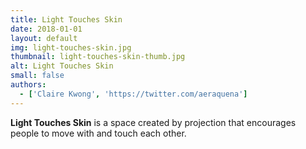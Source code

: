 ```yaml
---
title: Light Touches Skin
date: 2018-01-01
layout: default
img: light-touches-skin.jpg
thumbnail: light-touches-skin-thumb.jpg
alt: Light Touches Skin
small: false
authors:
  - ['Claire Kwong', 'https://twitter.com/aeraquena']
---
```


<b>Light Touches Skin</b> is a space created by projection that encourages people to move with and touch each other.
